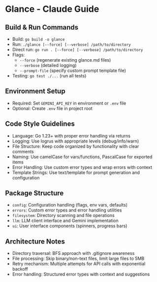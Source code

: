 # Glance - Claude Guide

## Build & Run Commands
- Build: `go build -o glance`
- Run: `./glance [--force] [--verbose] /path/to/directory`
- Direct run: `go run . [--force] [--verbose] /path/to/directory`
- Flags:
  - `--force` (regenerate existing glance.md files)
  - `--verbose` (detailed logging)
  - `--prompt-file` (specify custom prompt template file)
- Testing: `go test ./...` (run all tests)

## Environment Setup
- Required: Set `GEMINI_API_KEY` in environment or `.env` file
- Optional: Create `.env` file in project root

## Code Style Guidelines
- Language: Go 1.23+ with proper error handling via returns
- Logging: Use logrus with appropriate levels (debug/info/warn)
- File Structure: Keep code organized by functionality with clear comments
- Naming: Use camelCase for vars/functions, PascalCase for exported items
- Error Handling: Use custom error types and wrap errors with context
- Template Strings: Use text/template for prompt generation and configuration

## Package Structure
- `config`: Configuration handling (flags, env vars, defaults)
- `errors`: Custom error types and error handling utilities
- `filesystem`: Directory scanning and file operations
- `llm`: LLM client interface and Gemini implementation
- `ui`: User interface components (spinners, progress bars)

## Architecture Notes
- Directory traversal: BFS approach with .gitignore awareness
- File processing: Skip binary/non-text files, limit large files to 5MB
- Retry mechanism: Multiple attempts for API calls with exponential backoff
- Error handling: Structured error types with context and suggestions
